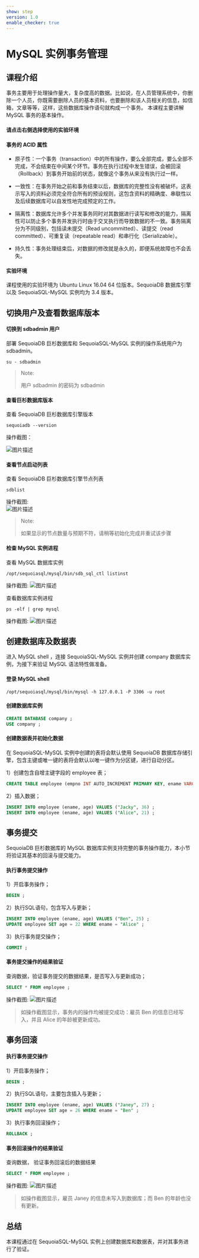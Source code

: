 ```yaml
---
show: step
version: 1.0
enable_checker: true
---
```

# MySQL 实例事务管理


## 课程介绍

事务主要用于处理操作量大，复杂度高的数据。比如说，在人员管理系统中，你删除一个人员，你既需要删除人员的基本资料，也要删除和该人员相关的信息，如信箱，文章等等，这样，这些数据库操作语句就构成一个事务。
本课程主要讲解 MySQL 事务的基本操作。

#### 请点击右侧选择使用的实验环境

#### 事务的 ACID 属性

- 原子性：一个事务（transaction）中的所有操作，要么全部完成，要么全部不完成，不会结束在中间某个环节。事务在执行过程中发生错误，会被回滚（Rollback）到事务开始前的状态，就像这个事务从来没有执行过一样。

- 一致性：在事务开始之前和事务结束以后，数据库的完整性没有被破坏。这表示写入的资料必须完全符合所有的预设规则，这包含资料的精确度、串联性以及后续数据库可以自发性地完成预定的工作。

- 隔离性：数据库允许多个并发事务同时对其数据进行读写和修改的能力，隔离性可以防止多个事务并发执行时由于交叉执行而导致数据的不一致。事务隔离分为不同级别，包括读未提交（Read uncommitted）、读提交（read committed）、可重复读（repeatable read）和串行化（Serializable）。

- 持久性：事务处理结束后，对数据的修改就是永久的，即便系统故障也不会丢失。

#### 实验环境
课程使用的实验环境为 Ubuntu Linux 16.04 64 位版本。SequoiaDB 数据库引擎以及 SequoiaSQL-MySQL 实例均为 3.4 版本。


## 切换用户及查看数据库版本

#### 切换到 sdbadmin 用户

部署 SequoiaDB 巨杉数据库和 SequoiaSQL-MySQL 实例的操作系统用户为 sdbadmin。

```
su - sdbadmin
```
>Note:
>
>用户 sdbadmin 的密码为 sdbadmin

#### 查看巨杉数据库版本

查看 SequoiaDB 巨杉数据库引擎版本
```
sequoiadb --version
```
操作截图：

![图片描述](https://doc.shiyanlou.com/courses/1469/1207281/b4082b0d6d6bdf89d229aa713a53759d)

#### 查看节点启动列表

查看 SequoiaDB 巨杉数据库引擎节点列表

```
sdblist 
```

操作截图:  
![图片描述](https://doc.shiyanlou.com/courses/1469/1207281/02fcaa58ac27e91688ead137fa748d6e)


>Note:
>
>如果显示的节点数量与预期不符，请稍等初始化完成并重试该步骤

#### 检查 MySQL 实例进程

查看 MySQL 数据库实例
```
/opt/sequoiasql/mysql/bin/sdb_sql_ctl listinst
```

操作截图:
![图片描述](https://doc.shiyanlou.com/courses/1540/1207281/92856e2e05fee65495cb876332cd34c6)

查看数据库实例进程
```
ps -elf | grep mysql
```

操作截图:
![图片描述](https://doc.shiyanlou.com/courses/1540/1207281/41b259ef9f2b7f16466b3d89606998c4)




## 创建数据库及数据表

进入 MySQL shell ，连接 SequoiaSQL-MySQL 实例并创建 company 数据库实例，为接下来验证 MySQL 语法特性做准备。

#### 登录 MySQL shell 

```
/opt/sequoiasql/mysql/bin/mysql -h 127.0.0.1 -P 3306 -u root
```

#### 创建数据库实例

```sql
CREATE DATABASE company ;
USE company ;
```

#### 创建数据表并初始化数据
在 SequoiaSQL-MySQL 实例中创建的表将会默认使用 SequoiaDB 数据库存储引擎，包含主键或唯一键的表将会默认以唯一键作为分区键，进行自动分区。


1）创建包含自增主键字段的 employee 表；

```sql
CREATE TABLE employee (empno INT AUTO_INCREMENT PRIMARY KEY, ename VARCHAR(128), age INT) ;
```
2）插入数据；
```sql
INSERT INTO employee (ename, age) VALUES ("Jacky", 36) ;
INSERT INTO employee (ename, age) VALUES ("Alice", 21) ;
```

## 事务提交
SequoiaDB 巨杉数据库的 MySQL 数据库实例支持完整的事务操作能力，本小节将验证其基本的回滚与提交能力。

#### 执行事务提交操作

1）开启事务操作；

```sql
BEGIN ;
```

2）执行SQL语句，包含写入与更新；
```sql
INSERT INTO employee (ename, age) VALUES ("Ben", 25) ;
UPDATE employee SET age = 22 WHERE ename = "Alice" ;
```

3）执行事务提交操作；

```sql
COMMIT ;
```

#### 事务提交操作的结果验证

查询数据，验证事务提交的数据结果，是否写入与更新成功；

```sql
SELECT * FROM employee ;
```

操作截图:
![图片描述](https://doc.shiyanlou.com/courses/1540/1207281/f78e6cb02f4a2adb0a8badacfca821db)



> 如操作截图显示，事务内的操作均被提交成功：雇员 Ben 的信息已经写入，并且 Alice 的年龄被更新成功。


## 事务回滚

#### 执行事务提交操作

1）开启事务操作；

```sql
BEGIN ;
```

2）执行SQL语句，主要包含插入与更新；

```sql
INSERT INTO employee (ename, age) VALUES ("Janey", 27) ;
UPDATE employee SET age = 26 WHERE ename = "Ben" ;
```

3）执行事务回滚操作；

```sql
ROLLBACK ;
```


#### 事务回滚操作的结果验证

查询数据， 验证事务回滚后的数据结果

```sql
SELECT * FROM employee ;
```

操作截图:
![图片描述](https://doc.shiyanlou.com/courses/1540/1207281/a3ae2f29c1ed07dabef88e9fc9c4429a)

> 如操作截图显示，雇员 Janey 的信息未写入到数据库；而 Ben 的年龄也没有更新。


## 总结
本课程通过在 SequoiaSQL-MySQL 实例上创建数据库和数据表，并对其事务进行了验证。


